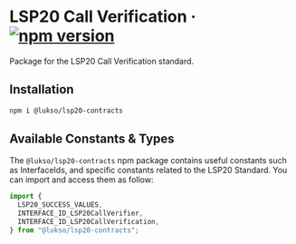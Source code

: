 # LSP20 Call Verification &middot; [![npm version](https://img.shields.io/npm/v/@lukso/lsp20-contracts.svg?style=flat)](https://www.npmjs.com/package/@lukso/lsp20-contracts)

Package for the LSP20 Call Verification standard.

## Installation

```bash
npm i @lukso/lsp20-contracts
```

## Available Constants & Types

The `@lukso/lsp20-contracts` npm package contains useful constants such as InterfaceIds, and specific constants related to the LSP20 Standard. You can import and access them as follow:

```js
import {
  LSP20_SUCCESS_VALUES,
  INTERFACE_ID_LSP20CallVerifier,
  INTERFACE_ID_LSP20CallVerification,
} from "@lukso/lsp20-contracts";
```

